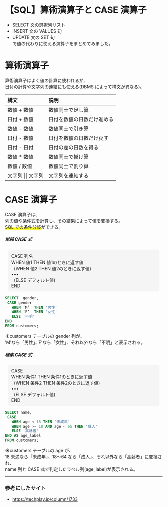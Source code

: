 # 【SQL】算術演算子と CASE 演算子

- SELECT 文の選択列リスト
- INSERT 文の VALUES 句
- UPDATE 文の SET 句  
  で値の代わりに使える演算子をまとめてみました。

# 算術演算子

算術演算子はよく値の計算に使われるが、  
日付の計算や文字列の連結にも使える(DBMS によって構文が異なる)。

| 構文               | 説明                       |
| :----------------- | :------------------------- |
| 数値 + 数値        | 数値同士で足し算           |
| 日付 + 数値        | 日付を数値の日数だけ進める |
| 数値 - 数値        | 数値同士で引き算           |
| 日付 - 数値        | 日付を数値の日数だけ戻す   |
| 日付 - 日付        | 日付の差の日数を得る       |
| 数値 \* 数値       | 数値同士で掛け算           |
| 数値 / 数値        | 数値同士で割り算           |
| 文字列 \|\| 文字列 | 文字列を連結する           |

# CASE 演算子

CASE 演算子は、  
列の値や条件式を計算し、その結果によって値を変換する。  
<span style="background: linear-gradient(transparent 60%, #ffff00 60%);">SQL での条件分岐</span>ができる。

##### 単純 CASE 式

<div style="background: #f5f5f5;  border-radius: 5px; padding: 10px; margin: 10px;">
<p style="margin: 0;">
CASE  列名<br> 
 WHEN 値1 THEN 値1のときに返す値<br> 
（WHEN 値2 THEN 値2のときに返す値)<br> 
 •••<br> 
（ELSE デフォルト値)<br>  
END
</p>
</div>

```SQL
SELECT  gender,
 CASE gender
   WHEN ’M’  THEN '男性'
   WHEN ’F’  THEN '女性'
   ELSE '不明'
END
FROM customers;
```

☀︎customers テーブルの gender 列が、  
’M’なら「男性」、’F’なら「女性」、それ以外なら「不明」と表示される。

##### 検索 CASE 式

<div style="background: #f5f5f5;  border-radius: 5px; padding: 10px; margin: 10px;">
<p style="margin: 0;">
CASE  <br> 
 WHEN 条件1 THEN 条件1のときに返す値<br> 
（WHEN 条件2 THEN 条件2のときに返す値)<br> 
 •••<br> 
（ELSE デフォルト値)<br>  
END
</p>
</div>

```SQL
SELECT name,
 CASE
   WHEN age < 18 THEN '未成年'
   WHEN age >= 18 AND age < 65 THEN '成人'
   ELSE '高齢者'
END AS age_label
FROM customers;
```

☀︎customers テーブルの age が、  
18 未満なら「未成年」、18〜64 なら「成人」、それ以外なら「高齢者」に変換され、  
name 列と CASE 式で判定したラベル列(age_label)が表示される。

---

### 参考にしたサイト

- https://techplay.jp/column/1733
